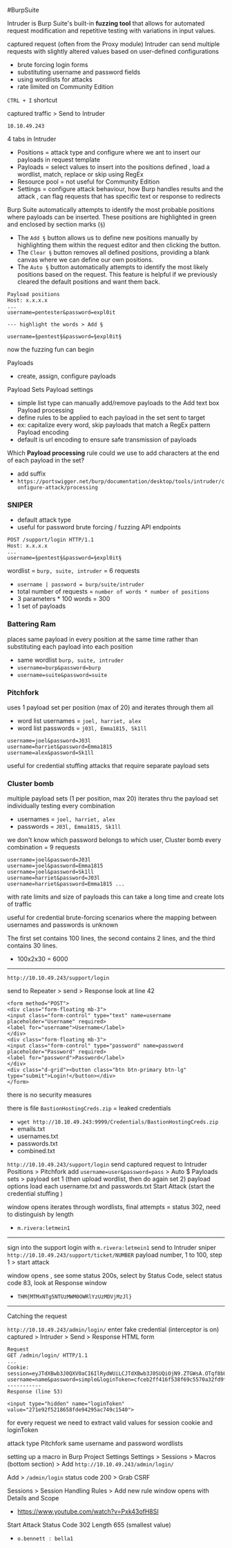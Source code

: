 #BurpSuite 

Intruder is Burp Suite's built-in **fuzzing tool** that allows for automated request modification and repetitive testing with variations in input values.

captured request (often from the Proxy module)
Intruder can send multiple requests with slightly altered values based on user-defined configurations
- brute forcing login forms
- substituting username and password fields
- using wordlists for attacks
- rate limited on Community Edition

`CTRL + I` shortcut 

captured traffic > Send to Intruder 

`10.10.49.243`

4 tabs in Intruder
- Positions = attack type and configure where we ant to insert our payloads in request template
- Payloads = select values to insert into the positions defined , load a wordlist, match, replace or skip using RegEx
- Resource pool = not useful for Community Edition
- Settings = configure attack behaviour, how Burp handles results and the attack , can flag requests that has specific text or response to redirects

 Burp Suite automatically attempts to identify the most probable positions where payloads can be inserted. These positions are highlighted in green and enclosed by section marks (`§`)  

- The `Add §` button allows us to define new positions manually by highlighting them within the request editor and then clicking the button.
- The `Clear §` button removes all defined positions, providing a blank canvas where we can define our own positions.
- The `Auto §` button automatically attempts to identify the most likely positions based on the request. This feature is helpful if we previously cleared the default positions and want them back.

```
Payload positions
Host: x.x.x.x
...
username=pentester&password=expl0it

--- highlight the words > Add §

username=§pentest§&password=§expl0it§
```

now the fuzzing fun can begin


Payloads
- create, assign, configure payloads

Payload Sets
Payload settings
- simple list type can manually add/remove payloads to the Add text box
Payload processing
- define rules to be applied to each payload in the set sent to target
- ex: capitalize every word, skip payloads that match a RegEx pattern
Payload encoding
- default is url encoding to ensure safe transmission of payloads 

  
Which **Payload processing** rule could we use to add characters at the end of each payload in the set?
- add suffix
- ` https://portswigger.net/burp/documentation/desktop/tools/intruder/configure-attack/processing `


### SNIPER
- default attack type
- useful for password brute forcing / fuzzing API endpoints

```
POST /support/login HTTP/1.1
Host: x.x.x.x
...
username=§pentest§&password=§expl0it§

```

wordlist = `burp, suite, intruder` = 6 requests 
- `username | password = burp/suite/intruder`
- total number of requests = `number of words * number of positions`
- 3 parameters * 100 words = 300
- 1 set of payloads 

### Battering Ram

places same payload in every position at the same time rather than substituting each payload into each position
- same wordlist  `burp, suite, intruder`
- `username=burp&password=burp`
- `username=suite&password=suite`

### Pitchfork

uses 1 payload set per position (max of 20) and iterates through them all
- word list usernames = `joel, harriet, alex`
- word list passwords = `j03l, Emma1815, Sk1ll`

```
username=joel&password=J03l
username=harriet&password=Emma1815
username=alex&password=Sk1ll
```

useful for credential stuffing attacks that require separate payload sets

### Cluster bomb

multiple payload sets (1 per position, max 20)
iterates thru the payload set individually testing every combination 
- usernames = `joel, harriet, alex`
- passwords = `J03l, Emma1815, Sk1ll`

we don't know which password belongs to which user, Cluster bomb every combination = 9 requests
```
username=joel&password=J03l
username=joel&password=Emma1815
username=joel&password=Sk1ll
username=harriet&password=J03l
username=harriet&password=Emma1815 ...
```

with rate limits and size of payloads this can take a long time and create lots of traffic 

useful for credential brute-forcing scenarios where the mapping between usernames and passwords is unknown

The first set contains 100 lines, the second contains 2 lines, and the third contains 30 lines.
- 100x2x30 = 6000

---

`http://10.10.49.243/support/login`

send to Repeater > send > Response
look at line 42
```
<form method="POST">
<div class="form-floating mb-3">
<input class="form-control" type="text" name=username  placeholder="Username" required>
<label for="username">Username</label>
</div>
<div class="form-floating mb-3">
<input class="form-control" type="password" name=password  placeholder="Password" required>
<label for="password">Password</label>
</div>
<div class="d-grid"><button class="btn btn-primary btn-lg" type="submit">Login!</button></div>
</form>
```

there is no security measures 

there is file `BastionHostingCreds.zip` = leaked credentials
- ` wget http://10.10.49.243:9999/Credentials/BastionHostingCreds.zip `
- emails.txt
- usernames.txt
- passwords.txt
- combined.txt

`http://10.10.49.243/support/login`
send captured request to Intruder 
Positions > Pitchfork
add `username=user&password=pass` > Auto $
Payloads sets > payload set 1 (then upload wordlist, then do again set 2)
payload options load each username.txt and passwords.txt
Start Attack (start the credential stuffing )

window opens iterates through wordlists, final attempts = status 302, need to distinguish by length 

- `m.rivera:letmein1` 

---
sign into the support login with `m.rivera:letmein1` 
send to Intruder
sniper
`http://10.10.49.243/support/ticket/NUMBER`
payload number, 1 to 100, step 1 > start attack

window opens , see some status 200s, select by Status Code, select status code 83, look at Response window 
- ` THM{MTMxNTg5NTUzMWM0OWRlYzUzMDVjMzJl} `

---
 Catching the request 

`http://10.10.49.243/admin/login/`
enter fake credential (interceptor is on)
captured > Intruder > Send > Response HTML form

```
Request
GET /admin/login/ HTTP/1.1
...
Cookie: session=eyJTdXBwb3J0QXV0aCI6IlRydWUiLCJTdXBwb3J0SUQiOjN9.ZTGWsA.OTqf8bU6JG7c1TWwCEb6OgJXEq4
username=name&password=simple&loginToken=cfceb2ff416f538f69c5570a32fd9f46
-----------
Response (line 53)

<input type="hidden" name="loginToken" value="271e92f5218658fde94295ac749c1540">

```

for every request we need to extract valid values for session cookie and loginToken

attack type Pitchfork
same username and password wordlists

setting up a macro in Burp
Project Settings
Settings > Sessions > Macros (bottom section) > Add
` http://10.10.49.243/admin/login/ `

Add > `/admin/login` status code 200 > Grab CSRF

Sessions > Session Handling Rules > Add new rule
window opens with Details and Scope

- https://www.youtube.com/watch?v=Pxk43ofH8SI

Start Attack 
Status Code 302 Length 655 (smallest value)
- `o.bennett : bella1`
























